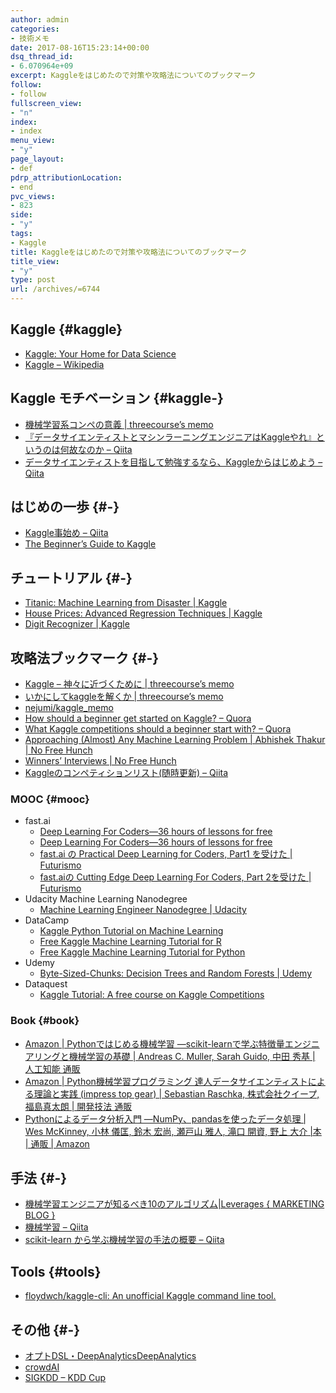 ```yaml
---
author: admin
categories:
- 技術メモ
date: 2017-08-16T15:23:14+00:00
dsq_thread_id:
- 6.070964e+09
excerpt: Kaggleをはじめたので対策や攻略法についてのブックマーク
follow:
- follow
fullscreen_view:
- "n"
index:
- index
menu_view:
- "y"
page_layout:
- def
pdrp_attributionLocation:
- end
pvc_views:
- 823
side:
- "y"
tags:
- Kaggle
title: Kaggleをはじめたので対策や攻略法についてのブックマーク
title_view:
- "y"
type: post
url: /archives/=6744
---
```


## Kaggle {#kaggle}

  * [Kaggle: Your Home for Data Science][1]
  * [Kaggle &#8211; Wikipedia][2]

## Kaggle モチベーション {#kaggle-}

  * [機械学習系コンペの意義 | threecourse&#8217;s memo][3]
  * [『データサイエンティストとマシンラーニングエンジニアはKaggleやれ』というのは何故なのか &#8211; Qiita][4]
  * [データサイエンティストを目指して勉強するなら、Kaggleからはじめよう &#8211; Qiita][5]

## はじめの一歩 {#-}

  * [Kaggle事始め &#8211; Qiita][6]
  * [The Beginner&#8217;s Guide to Kaggle][7]

## チュートリアル {#-}

  * [Titanic: Machine Learning from Disaster | Kaggle][8]
  * [House Prices: Advanced Regression Techniques | Kaggle][9]
  * [Digit Recognizer | Kaggle][10]

## 攻略法ブックマーク {#-}

  * [Kaggle – 神々に近づくために | threecourse&#8217;s memo][11]
  * [いかにしてkaggleを解くか | threecourse&#8217;s memo][12]
  * [nejumi/kaggle_memo][13]
  * [How should a beginner get started on Kaggle? &#8211; Quora][14]
  * [What Kaggle competitions should a beginner start with? &#8211; Quora][15]
  * [Approaching (Almost) Any Machine Learning Problem | Abhishek Thakur | No Free Hunch][16]
  * [Winners’ Interviews | No Free Hunch][17]
  * [Kaggleのコンペティションリスト(随時更新) &#8211; Qiita][18]

### MOOC {#mooc}

  * fast.ai 
      * [Deep Learning For Coders—36 hours of lessons for free][19]
      * [Deep Learning For Coders—36 hours of lessons for free][20]
      * [fast.ai の Practical Deep Learning for Coders, Part1 を受けた | Futurismo][21]
      * [fast.aiの Cutting Edge Deep Learning For Coders, Part 2を受けた | Futurismo][22]
  * Udacity Machine Learning Nanodegree 
      * [Machine Learning Engineer Nanodegree | Udacity][23]
  * DataCamp 
      * [Kaggle Python Tutorial on Machine Learning][24]
      * [Free Kaggle Machine Learning Tutorial for R][25] 
      * [Free Kaggle Machine Learning Tutorial for Python][26] 
  * Udemy 
      * [Byte-Sized-Chunks: Decision Trees and Random Forests | Udemy][27]
  * Dataquest 
      * [Kaggle Tutorial: A free course on Kaggle Competitions][28]

### Book {#book}

  * [Amazon | Pythonではじめる機械学習 ―scikit-learnで学ぶ特徴量エンジニアリングと機械学習の基礎 | Andreas C. Muller, Sarah Guido, 中田 秀基 | 人工知能 通販][29]
  * [Amazon | Python機械学習プログラミング 達人データサイエンティストによる理論と実践 (impress top gear) | Sebastian Raschka, 株式会社クイープ, 福島真太朗 | 開発技法 通販][30]
  * [Pythonによるデータ分析入門 ―NumPy、pandasを使ったデータ処理 | Wes McKinney, 小林 儀匡, 鈴木 宏尚, 瀬戸山 雅人, 滝口 開資, 野上 大介 |本 | 通販 | Amazon][31]

## 手法 {#-}

  * [機械学習エンジニアが知るべき10のアルゴリズム|Leverages { MARKETING BLOG }][32]
  * [機械学習 &#8211; Qiita][33]
  * [scikit-learn から学ぶ機械学習の手法の概要 &#8211; Qiita][34]

## Tools {#tools}

  * [floydwch/kaggle-cli: An unofficial Kaggle command line tool.][35]

## その他 {#-}

  * [オプトDSL・DeepAnalyticsDeepAnalytics][36]
  * [crowdAI][37]
  * [SIGKDD &#8211; KDD Cup][38]

 [1]: https://www.kaggle.com/
 [2]: https://ja.wikipedia.org/wiki/Kaggle
 [3]: https://threeprogramming.lolipop.jp/blog/archives/=1077
 [4]: https://qiita.com/shu_marubo/items/30999ca601fb6e8b1139
 [5]: https://qiita.com/KIKUYA-Takumi/items/13ac849582318f559271
 [6]: https://qiita.com/taka4sato/items/802c494fdebeaa7f43b7
 [7]: https://elitedatascience.com/beginner-kaggle
 [8]: https://www.kaggle.com/c/titanic
 [9]: https://www.kaggle.com/c/house-prices-advanced-regression-techniques
 [10]: https://www.kaggle.com/c/digit-recognizer
 [11]: https://threeprogramming.lolipop.jp/blog/archives/=921
 [12]: https://threeprogramming.lolipop.jp/blog/archives/=964
 [13]: https://github.com/nejumi/kaggle_memo
 [14]: https://www.quora.com/How-should-a-beginner-get-started-on-Kaggle
 [15]: https://www.quora.com/What-Kaggle-competitions-should-a-beginner-start-with-1
 [16]: https://5047-presscdn.pagely.netdna-cdn.com/wp-content/uploads/2016/07/abhishek_24.png
 [17]: https://blog.kaggle.com/category/winners-interviews/
 [18]: https://qiita.com/TomHortons/items/54b2121a4c5eb0908920
 [19]: https://course.fast.ai/
 [20]: https://course.fast.ai/part2.html
 [21]: https://futurismo.biz/archives/6440
 [22]: https://futurismo.biz/archives/6721
 [23]: https://www.udacity.com/course/machine-learning-engineer-nanodegree--nd009
 [24]: https://www.datacamp.com/community/open-courses/kaggle-python-tutorial-on-machine-learning#gs.2jhauTY
 [25]: https://www.datacamp.com/community/blog/machine-learning-tutorial-for-r#gs.yqKVF4Q
 [26]: https://www.datacamp.com/community/blog/free-kaggle-machine-learning-tutorial-for-python#gs.1YSBzog
 [27]: https://www.udemy.com/decision-trees-and-random-forests/
 [28]: https://www.dataquest.io/course/kaggle-competitions
 [29]: https://www.amazon.co.jp/Python%E3%81%A7%E3%81%AF%E3%81%98%E3%82%81%E3%82%8B%E6%A9%9F%E6%A2%B0%E5%AD%A6%E7%BF%92-scikit-learn%E3%81%A7%E5%AD%A6%E3%81%B6%E7%89%B9%E5%BE%B4%E9%87%8F%E3%82%A8%E3%83%B3%E3%82%B8%E3%83%8B%E3%82%A2%E3%83%AA%E3%83%B3%E3%82%B0%E3%81%A8%E6%A9%9F%E6%A2%B0%E5%AD%A6%E7%BF%92%E3%81%AE%E5%9F%BA%E7%A4%8E-Andreas-C-Muller/dp/4873117984/ref=sr_1_3?ie=UTF8&qid=1502625723&sr=8-3&keywords=%E6%A9%9F%E6%A2%B0%E5%AD%A6%E7%BF%92
 [30]: https://www.amazon.co.jp/Python%E6%A9%9F%E6%A2%B0%E5%AD%A6%E7%BF%92%E3%83%97%E3%83%AD%E3%82%B0%E3%83%A9%E3%83%9F%E3%83%B3%E3%82%B0-%E9%81%94%E4%BA%BA%E3%83%87%E3%83%BC%E3%82%BF%E3%82%B5%E3%82%A4%E3%82%A8%E3%83%B3%E3%83%86%E3%82%A3%E3%82%B9%E3%83%88%E3%81%AB%E3%82%88%E3%82%8B%E7%90%86%E8%AB%96%E3%81%A8%E5%AE%9F%E8%B7%B5-impress-top-gear/dp/4844380605/ref=sr_1_5?s=books&ie=UTF8&qid=1502625909&sr=1-5&keywords=machine+learning
 [31]: https://www.amazon.co.jp/Python%E3%81%AB%E3%82%88%E3%82%8B%E3%83%87%E3%83%BC%E3%82%BF%E5%88%86%E6%9E%90%E5%85%A5%E9%96%80-_NumPy%E3%80%81pandas%E3%82%92%E4%BD%BF%E3%81%A3%E3%81%9F%E3%83%87%E3%83%BC%E3%82%BF%E5%87%A6%E7%90%86-Wes-McKinney/dp/4873116554/ref=pd_sim_14_4?_encoding=UTF8&psc=1&refRID=DCP6ZHPJJCVHGH7VARRJ
 [32]: https://marketing.leverages.jp/post/158148558113/the-10-algorithms-machine-learning-engineers-need-to-kno
 [33]: https://qiita.com/aokikenichi/items/52c50c90c8328a3f4305
 [34]: https://qiita.com/ynakayama/items/9c5867b6947aa41e9229
 [35]: https://github.com/floydwch/kaggle-cli
 [36]: https://deepanalytics.jp/
 [37]: https://www.crowdai.org/
 [38]: https://www.kdd.org/kdd-cup